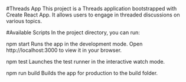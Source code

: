 
#Threads App
This project is a Threads application bootstrapped with Create React App. It allows users to engage in threaded discussions on various topics.

#Available Scripts
In the project directory, you can run:

npm start
Runs the app in the development mode.
Open http://localhost:3000 to view it in your browser.

npm test
Launches the test runner in the interactive watch mode.

npm run build
Builds the app for production to the build folder.





